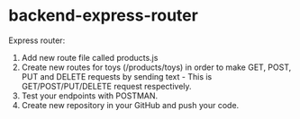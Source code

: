 # backend-express-router

Express router:

1. Add new route file called products.js
2. Create new routes for toys (/products/toys) in order to make GET, POST, PUT and DELETE requests by sending text - This is GET/POST/PUT/DELETE request respectively.
3. Test your endpoints with POSTMAN.
4. Create new repository in your GitHub and push your code.
